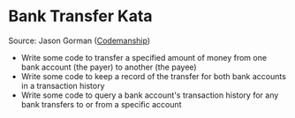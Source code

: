 # Bank Transfer Kata #

Source: Jason Gorman ([Codemanship](http://codemanship.co.uk/tdd.html))

- Write some code to transfer a specified amount of money from one bank account (the payer) to another (the payee)
- Write some code to keep a record of the transfer for both bank accounts in a transaction history
- Write some code to query a bank account's transaction history for any bank transfers to or from a specific account 